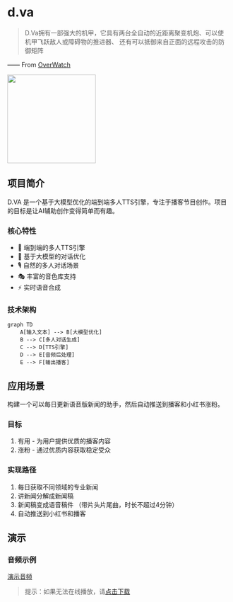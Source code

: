 # d.va
> D.Va拥有一部强大的机甲，它具有两台全自动的近距离聚变机炮、可以使机甲飞跃敌人或障碍物的推进器、 还有可以抵御来自正面的远程攻击的防御矩阵

—— From [OverWatch](http://ow.blizzard.cn/heroes/dva)

<img src="https://zos.alipayobjects.com/rmsportal/psagSCVHOKQVqqNjjMdf.jpg" width="200" height="200" />

## 项目简介

D.VA 是一个基于大模型优化的端到端多人TTS引擎，专注于播客节目创作。项目的目标是让AI辅助创作变得简单而有趣。

### 核心特性

- 🎯 端到端的多人TTS引擎
- 🤖 基于大模型的对话优化
- 🎙️ 自然的多人对话场景
- 🎭 丰富的音色库支持
- ⚡ 实时语音合成

### 技术架构

```mermaid
graph TD
    A[输入文本] --> B[大模型优化]
    B --> C[多人对话生成]
    C --> D[TTS引擎]
    D --> E[音频后处理]
    E --> F[输出播客]
```

## 应用场景

构建一个可以每日更新语音版新闻的助手，然后自动推送到播客和小红书涨粉。

### 目标
1. 有用 - 为用户提供优质的播客内容
2. 涨粉 - 通过优质内容获取稳定受众

### 实现路径
1. 每日获取不同领域的专业新闻
2. 讲新闻分解成新闻稿
3. 新闻稿变成语音稿件 （带片头片尾曲，时长不超过4分钟）
4. 自动推送到小红书和播客

## 演示

### 音频示例

[演示音频](assets/ai_podcast_v1.webm)

> 提示：如果无法在线播放，请[点击下载](assets/ai_podcast_v1.MP3)
